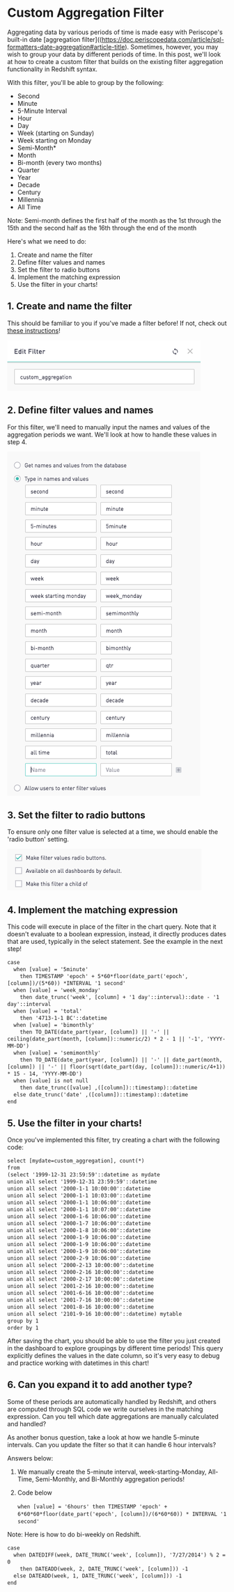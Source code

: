 # Custom Aggregation Filter

Aggregating data by various periods of time is made easy with Periscope's built-in date [aggregation filter]((https://doc.periscopedata.com/article/sql-formatters-date-aggregation#article-title). Sometimes, however, you may wish to group your data by different periods of time. In this post, we'll look at how to create a custom filter that builds on the existing filter aggregation functionality in Redshift syntax.

With this filter, you'll be able to group by the following:

- Second
- Minute
- 5-Minute Interval
- Hour
- Day
- Week (starting on Sunday)
- Week starting on Monday
- Semi-Month*
- Month
- Bi-month (every two months)
- Quarter
- Year
- Decade
- Century
- Millennia
- All Time

Note: Semi-month defines the first half of the month as the 1st through the 15th and the second half as the 16th through the end of the month

Here's what we need to do:

1. Create and name the filter
2. Define filter values and names
3. Set the filter to radio buttons
4. Implement the matching expression
5. Use the filter in your charts!

## 1. Create and name the filter

This should be familiar to you if you've made a filter before! If not, check out [these instructions](https://doc.periscopedata.com/article/custom-filters#article-title)!

![Filter 1](/SQL/Custom_Aggregation_Filter/Images/create_filter.png)

## 2. Define filter values and names

For this filter, we'll need to manually input the names and values of the aggregation periods we want. We'll look at how to handle these values in step 4.

![Filter 2](/SQL/Custom_Aggregation_Filter/Images/names_and_vals.png)

## 3. Set the filter to radio buttons

To ensure only one filter value is selected at a time, we should enable the 'radio button' setting.

![Filter 3](/SQL/Custom_Aggregation_Filter/Images/filter_options.png)

## 4. Implement the matching expression

This code will execute in place of the filter in the chart query. Note that it doesn't evaluate to a boolean expression, instead, it directly produces dates that are used, typically in the select statement. See the example in the next step!

	case
	  when [value] = '5minute'
	    then TIMESTAMP 'epoch' + 5*60*floor(date_part('epoch', [column])/(5*60)) *INTERVAL '1 second'
	  when [value] = 'week_monday'
	    then date_trunc('week', [column] + '1 day'::interval)::date - '1 day'::interval
	  when [value] = 'total'
	    then '4713-1-1 BC'::datetime
	  when [value] = 'bimonthly'
	    then TO_DATE(date_part(year, [column]) || '-' || ceiling(date_part(month, [column])::numeric/2) * 2 - 1 || '-1', 'YYYY-MM-DD')
	  when [value] = 'semimonthly'
	    then TO_DATE(date_part(year, [column]) || '-' || date_part(month, [column]) || '-' || floor(sqrt(date_part(day, [column])::numeric/4+1)) * 15 - 14, 'YYYY-MM-DD')
	  when [value] is not null
	    then date_trunc([value] ,([column])::timestamp)::datetime
	  else date_trunc('date' ,([column])::timestamp)::datetime
	end

## 5. Use the filter in your charts!

Once you've implemented this filter, try creating a chart with the following code:

	select [mydate=custom_aggregation], count(*)
	from
	(select '1999-12-31 23:59:59'::datetime as mydate
	union all select '1999-12-31 23:59:59'::datetime
	union all select '2000-1-1 10:00:00'::datetime
	union all select '2000-1-1 10:03:00'::datetime
	union all select '2000-1-1 10:06:00'::datetime
	union all select '2000-1-1 10:07:00'::datetime
	union all select '2000-1-6 10:06:00'::datetime
	union all select '2000-1-7 10:06:00'::datetime
	union all select '2000-1-8 10:06:00'::datetime
	union all select '2000-1-9 10:06:00'::datetime
	union all select '2000-1-9 10:06:00'::datetime
	union all select '2000-1-9 10:06:00'::datetime
	union all select '2000-2-9 10:06:00'::datetime
	union all select '2000-2-13 10:00:00'::datetime
	union all select '2000-2-16 10:00:00'::datetime
	union all select '2000-2-17 10:00:00'::datetime
	union all select '2001-2-16 10:00:00'::datetime
	union all select '2001-6-16 10:00:00'::datetime
	union all select '2001-7-16 10:00:00'::datetime
	union all select '2001-8-16 10:00:00'::datetime
	union all select '2101-9-16 10:00:00'::datetime) mytable
	group by 1
	order by 1

After saving the chart, you should be able to use the filter you just created in the dashboard to explore groupings by different time periods! This query explicitly defines the values in the date column, so it's very easy to debug and practice working with datetimes in this chart!

## 6. Can you expand it to add another type?
Some of these periods are automatically handled by Redshift, and others are computed through SQL code we write ourselves in the matching expression. Can you tell which date aggregations are manually calculated and handled?

As another bonus question, take a look at how we handle 5-minute intervals. Can you update the filter so that it can handle 6 hour intervals?

Answers below:

1. We manually create the 5-minute interval, week-starting-Monday, All-Time, Semi-Monthly, and Bi-Monthly aggregation periods!

2. Code below

	```when [value] = '6hours' then TIMESTAMP 'epoch' + 6*60*60*floor(date_part('epoch', [column])/(6*60*60)) * INTERVAL '1 second'```

Note: Here is how to do bi-weekly on Redshift. 

	case
      when DATEDIFF(week, DATE_TRUNC('week', [column]), '7/27/2014') % 2 = 0
        then DATEADD(week, 2, DATE_TRUNC('week', [column])) -1
      else DATEADD(week, 1, DATE_TRUNC('week', [column])) -1
    end
